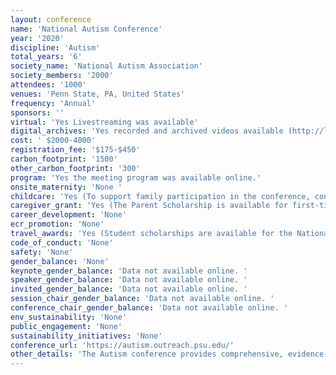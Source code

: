 ```yaml
---
layout: conference 
name: 'National Autism Conference'
year: '2020'
discipline: 'Autism'
total_years: '6'
society_name: 'National Autism Association'
society_members: '2000'
attendees: '1000'
venues: 'Penn State, PA, United States'
frequency: 'Annual'
sponsors: ''
virtual: 'Yes Livestreaming was available'
digital_archives: 'Yes recorded and archived videos available (http://legacy.wpsu.org/live/archive)'
cost: ' $2000-4000'
registration_fee: '$175-$450'
carbon_footprint: '1500'
other_carbon_footprint: '300'
program: 'Yes the meeting program was available online.'
onsite_maternity: 'None '
childcare: 'Yes (To support family participation in the conference, conference child care will be available through a Children’s Institute. This institute is sponsored by the Pennsylvania Department of Education, Bureau of Special Education. Services are provided by the Central Intermediate Unit #10, using trained professional and support staff. The institute offers an on-site, structured, and fun environment for Pennsylvania-resident children and youth (six months through age 21) with autism and their siblings. Registration is limited to 100 participants. A parent or guardian must be in The Penn Stater building and must be accessible (by cell phone, e.g.) during all Children’s Institute hours.)'
caregiver_grant: 'Yes (The Parent Scholarship is available for first-time attendees to the National Autism Conference who are Pennsylvania residents and parent(s) of a child with autism. Parents of children who receive Early Intervention services are eligible, regardless of whether they have attended in the past.)'
career_development: 'None'
ecr_promotion: 'None'
travel_awards: 'Yes (Student scholarships are available for the National Autism Conference to encourage Pennsylvania university and college students and recent graduates to pursue a career working with students with autism spectrum disorders and to become informed on evidence-based practices. Scholarship Details and Eligibilit The Student Scholarship is available to a limited number of Pennsylvania university and college students in special education or a related field with a 2019 or 2020 graduation date. Reimbursemen Reimbursement for travel expenses will be available to accepted student scholarship applicants attending the National Autism Conference. These funds will be provided through the Pennsylvania Training and Technical Assistance Network (PaTTAN), the Pennsylvania Department of Education, and the Pennsylvania Bureau of Special Education. Please note that persons employed in a professional capacity by a school entity at the time of the conference should follow the attendance and reimbursement policy of the school entity. Applicants are encouraged to make their hotel arrangements immediately, as lodging accommodations become more limited as the conference date approaches. Daily lunch and snacks will be provided as part of the National Autism Conference. Receipts for any additional approved expenses must be submitted for reimbursement. Allowable Expenses for Reimbursement Complimentary conference registration. Lodging reimbursement up to $140 per night, for a maximum amount of $560, during the conference (receipts required) if you live at least 30 miles from the conference location. Mileage to be reimbursed at $.575/mile and tolls, if you live more than 30 miles away. Meal reimbursement up to per diem expense that are NOT provided as part of the National Autism Conference. Per diem rate is $26 for dinner. (Continental breakfast, lunch and break service are provided at the conference.) First and last day of travel will be reimbursed at 75percent of the per diem no matter what time the traveler departs or returns. Meal receipts are not required.)'
code_of_conduct: 'None'
safety: 'None'
gender_balance: 'None'
keynote_gender_balance: 'Data not available online. '
speaker_gender_balance: 'Data not available online. '
invited_gender_balance: 'Data not available online. '
session_chair_gender_balance: 'Data not available online. '
conference_chair_gender_balance: 'Data not available online. '
env_sustainability: 'None'
public_engagement: 'None'
sustainability_initiatives: 'None'
conference_url: 'https://autism.outreach.psu.edu/'
other_details: 'The Autism conference provides comprehensive, evidence-based information to assist educators, other professionals, and families in developing effective educational programming for all students with autism spectrum disorders.'
---
```


